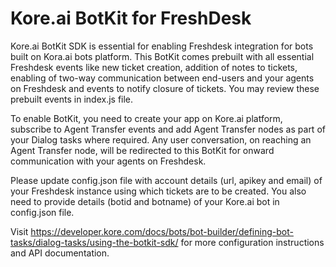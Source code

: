 # Kore.ai BotKit for FreshDesk

Kore.ai BotKit SDK is essential for enabling Freshdesk integration for bots built on Kora.ai bots platform. This BotKit comes prebuilt with all essential Freshdesk events like new ticket creation, addition of notes to tickets, enabling of two-way communication between end-users and your agents on Freshdesk and events to notify closure of tickets. You may review these prebuilt events in index.js file.

To enable BotKit, you need to create your app on Kore.ai platform, subscribe to Agent Transfer events and add Agent Transfer nodes as part of your Dialog tasks where required. Any user conversation, on reaching an Agent Transfer node, will be redirected to this BotKit for onward communication with your agents on Freshdesk.

Please update config.json file with account details (url, apikey and email) of your Freshdesk instance using which tickets are to be created. You also need to provide details (botid and botname) of your Kore.ai bot in config.json file.

Visit https://developer.kore.com/docs/bots/bot-builder/defining-bot-tasks/dialog-tasks/using-the-botkit-sdk/ for more configuration instructions and API documentation.
